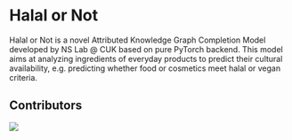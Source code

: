 # Halal or Not

Halal or Not is a novel Attributed Knowledge Graph Completion Model developed by NS Lab @ CUK based on pure PyTorch backend. This model aims at analyzing ingredients of everyday products to predict their cultural availability, e.g. predicting whether food or cosmetics meet halal or vegan criteria.

## Contributors

<a href="https://github.com/NSLab-CUK/Halal-or-Not/graphs/contributors">
  <img src="https://contrib.rocks/image?repo=NSLab-CUK/Halal-or-Not" />
</a>
